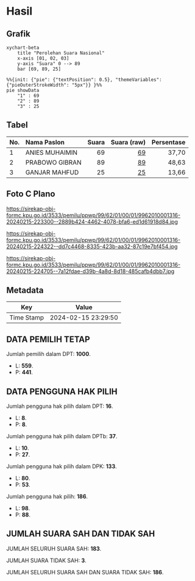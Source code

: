 # Hasil

## Grafik

```mermaid
xychart-beta
    title "Perolehan Suara Nasional"
    x-axis [01, 02, 03]
    y-axis "Suara" 0 --> 89
    bar [69, 89, 25]
```

```mermaid
%%{init: {"pie": {"textPosition": 0.5}, "themeVariables": {"pieOuterStrokeWidth": "5px"}} }%%
pie showData
    "1" : 69
    "2" : 89
    "3" : 25
```

## Tabel

| No. | Nama Paslon    | Suara | Suara (raw) | Persentase |
|:--- |:-------------- | -----:| -----------:| ----------:|
| 1   | ANIES MUHAIMIN | 69    | [69][p-1]   | 37,70      |
| 2   | PRABOWO GIBRAN | 89    | [89][p-2]   | 48,63      |
| 3   | GANJAR MAHFUD  | 25    | [25][p-3]   | 13,66      |


[p-1]: https://github.com/gigit-pemilu/pemilu-2024/blob/main/pilpres/hitung-suara/sub/99-luar-negeri/sub/62-kuala-lumpur-malaysia/sub/01-kuala-lumpur-malaysia/sub/0001-kuala-lumpur-malaysia/sub/316-tps-003/sub/paslon-1.txt
[p-2]: https://github.com/gigit-pemilu/pemilu-2024/blob/main/pilpres/hitung-suara/sub/99-luar-negeri/sub/62-kuala-lumpur-malaysia/sub/01-kuala-lumpur-malaysia/sub/0001-kuala-lumpur-malaysia/sub/316-tps-003/sub/paslon-2.txt
[p-3]: https://github.com/gigit-pemilu/pemilu-2024/blob/main/pilpres/hitung-suara/sub/99-luar-negeri/sub/62-kuala-lumpur-malaysia/sub/01-kuala-lumpur-malaysia/sub/0001-kuala-lumpur-malaysia/sub/316-tps-003/sub/paslon-3.txt

## Foto C Plano

https://sirekap-obj-formc.kpu.go.id/3533/pemilu/ppwp/99/62/01/00/01/9962010001316-20240215-223300--2889b424-4462-4078-bfa6-ed1d61918d84.jpg

https://sirekap-obj-formc.kpu.go.id/3533/pemilu/ppwp/99/62/01/00/01/9962010001316-20240215-224322--dd7c4468-8335-423b-aa32-87c19e7bf454.jpg

https://sirekap-obj-formc.kpu.go.id/3533/pemilu/ppwp/99/62/01/00/01/9962010001316-20240215-224705--7a12fdae-d39b-4a8d-8d18-485cafb4dbb7.jpg


## Metadata

| Key        | Value               |
| ---------- | ------------------- |
| Time Stamp | 2024-02-15 23:29:50 |


## DATA PEMILIH TETAP

Jumlah pemilih dalam DPT: **1000**.
 * L: **559**.
 * P: **441**.

## DATA PENGGUNA HAK PILIH

Jumlah pengguna hak pilih dalam DPT: **16**.
 * L: **8**.
 * P: **8**.

Jumlah pengguna hak pilih dalam DPTb: **37**.
 * L: **10**.
 * P: **27**.

Jumlah pengguna hak pilih dalam DPK: **133**.
 * L: **80**.
 * P: **53**.

Jumlah pengguna hak pilih: **186**.
 * L: **98**.
 * P: **88**.

## JUMLAH SUARA SAH DAN TIDAK SAH

JUMLAH SELURUH SUARA SAH: **183**.

JUMLAH SUARA TIDAK SAH: **3**.

JUMLAH SELURUH SUARA SAH DAN SUARA TIDAK SAH: **186**.


